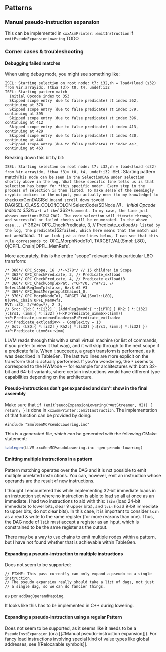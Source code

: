 ## Patterns

### Manual pseudo-instruction expansion
This can be implemented in `xxxAsmPrinter::emitInstruction` if `emitPseudoExpansionLowering` TODO
### Corner cases & troubleshooting
#### Debugging failed matches
When using debug mode, you might see something like:
```
ISEL: Starting selection on root node: t7: i32,ch = load<(load (s32) from %ir.arrayidx, !tbaa !3)> t0, t4, undef:i32
ISEL: Starting pattern match
  Initial Opcode index to 353
  Skipped scope entry (due to false predicate) at index 362, continuing at 378
  Skipped scope entry (due to false predicate) at index 379, continuing at 395
  Skipped scope entry (due to false predicate) at index 396, continuing at 412
  Skipped scope entry (due to false predicate) at index 413, continuing at 429
  Skipped scope entry (due to false predicate) at index 430, continuing at 446
  Skipped scope entry (due to false predicate) at index 447, continuing at 463
```
Breaking down this bit by bit:

`ISEL: Starting selection on root node: t7: i32,ch = load<(load (s32) from %ir.arrayidx, !tbaa !3)> t0, t4, undef:i32
`ISEL: Starting pattern match`
This node can be seen in the SelectionDAG under selection shortly above in the log. What these specific line tells us is that selection has begun for *this specific node*. Every step in the process of selection is then listed.
To make sense of the seemingly cryptic indices in the output, you actually need (to my knowledge) to check `xxxGenDAGISel.inc` and scroll down to `void DAGISEL_CLASS_COLONCOLON SelectCode(SDNode *N)`.
`  Initial Opcode index to 353`
Start at the `/*   362*/` comment. In my case, the line just aboves mentions `ISD::LOAD`. The code selection will iterate through, and successful or failed checks will be enumerated. In the above case...
`/* 362*/ OPC_CheckPredicate, 3, // Predicate_extload`
As listed by the log, the predicate `362` failed, which here means that the match was not an `extload`. If we look just a few lines below, I can see that this rule corresponds to `OPC_MorphNodeTo1, TARGET_VAL(Smol::L8O), 0|OPFL_Chain|OPFL_MemRefs`.

More accurately, this is the entire "scope" relevant to this particular L8O transform:
```
/* 360*/ OPC_Scope, 16, /*->378*/ // 15 children in Scope
/* 362*/ OPC_CheckPredicate, 3, // Predicate_extload
/* 364*/ OPC_CheckPredicate, 4, // Predicate_extloadi8
/* 366*/ OPC_CheckComplexPat, /*CP*/0, /*#*/1, // SelectAddrRegImmTpl<false, 6>:$ #2 #3
/* 369*/ OPC_EmitMergeInputChains1_0,
/* 370*/ OPC_MorphNodeTo1, TARGET_VAL(Smol::L8O), 0|OPFL_Chain|OPFL_MemRefs,
MVT::i32, 2/*#Ops*/, 2, 3,
// Src: (ld:{ *:[i32] } (AddrRegImmU6:{ *:[iPTR] } Rh2:{ *:[i32] }:$rs1, (imm:{ *:[i32] })<<P:Predicate_uimm6>>:$imm))<<P:Predicate_unindexedload>><<P:Predicate_extload>><<P:Predicate_extloadi8>> - Complexity = 13
// Dst: (L8O:{ *:[i32] } Rh2:{ *:[i32] }:$rs1, (imm:{ *:[i32] })<<P:Predicate_uimm6>>:$imm)
```

LLVM reads through this with a small virtual machine (or list of commands, if you prefer to view it that way), and it will skip through to the next scope if a predicate fails. When it succeeds, a graph transform is performed, as it was described in TableGen.
The last two lines are more explicit on the transform that is actually performed.
If you're wondering, the `*` seems to correspond to the HWMode -- for example for architectures with both 32-bit and 64-bit variants, where certain instructions would have different type capabilities depending on the architecture.
#### Pseudo-instructions don't get expanded and don't show in the final assembly
Make sure that `if (emitPseudoExpansionLowering(*OutStreamer, MI)) { return; }` is done in `xxxAsmPrinter::emitInstruction`. 
The implementation of that function can be provided by doing:
```
#include "SmolGenMCPseudoLowering.inc"
```
This is a generated file, which can be generated with the following CMake statement:
```cmake
tablegen(LLVM xxxGenMCPseudoLowering.inc -gen-pseudo-lowering)
```

#### Emitting multiple instructions in a pattern
Pattern matching operates over the DAG and it is not possible to emit multiple unrelated instructions. You can, however, emit an instruction whose operands are the result of new instructions.

I thought I encountered this while implementing 32-bit immediate loads in an instruction set where no instruction is able to load so all at once as an immediate.
I had two instructions to aid with this: `lsiw` (load 24-bit immediate to lower bits, clear 8 upper bits), and `lsih` (load 8-bit immediate to upper bits, do not clear bits).
In this case, it is important to consider `lsih` as a read & write to the same register (for more reasons than one). Thus, the DAG node of `lsih` must accept a register as an input, which is constrained to be the same register as the output.

There may be a way to use chains to emit multiple nodes within a pattern, but I have not found whether that is achievable within TableGen.

#### Expanding a pseudo-instruction to multiple instructions
Does not seem to be supported:
```
// FIXME: This pass currently can only expand a pseudo to a single instruction.
// The pseudo expansion really should take a list of dags, not just
// a single dag, so we can do fancier things.
```
as per `addDagOperandMapping`.

It looks like this has to be implemented in C++ during lowering.

#### Expanding a pseudo-instruction using a regular Pattern
Does not seem to be supported, as it seems like it needs to be a `PseudoInstExpansion` (or a [[#Manual pseudo-instruction expansion]]).
For fancy load instructions involving special kind of value types like global addresses, see [[Relocatable symbols]].